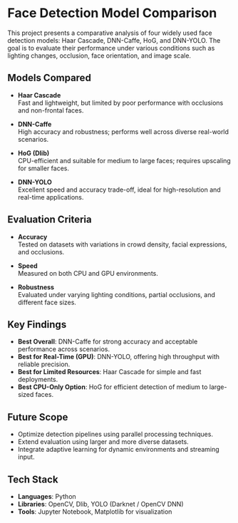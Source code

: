 # Face Detection Model Comparison

This project presents a comparative analysis of four widely used face detection models: Haar Cascade, DNN-Caffe, HoG, and DNN-YOLO. The goal is to evaluate their performance under various conditions such as lighting changes, occlusion, face orientation, and image scale.

## Models Compared

- **Haar Cascade**  
  Fast and lightweight, but limited by poor performance with occlusions and non-frontal faces.

- **DNN-Caffe**  
  High accuracy and robustness; performs well across diverse real-world scenarios.

- **HoG (Dlib)**  
  CPU-efficient and suitable for medium to large faces; requires upscaling for smaller faces.

- **DNN-YOLO**  
  Excellent speed and accuracy trade-off, ideal for high-resolution and real-time applications.

## Evaluation Criteria

- **Accuracy**  
  Tested on datasets with variations in crowd density, facial expressions, and occlusions.

- **Speed**  
  Measured on both CPU and GPU environments.

- **Robustness**  
  Evaluated under varying lighting conditions, partial occlusions, and different face sizes.

## Key Findings

- **Best Overall**: DNN-Caffe for strong accuracy and acceptable performance across scenarios.
- **Best for Real-Time (GPU)**: DNN-YOLO, offering high throughput with reliable precision.
- **Best for Limited Resources**: Haar Cascade for simple and fast deployments.
- **Best CPU-Only Option**: HoG for efficient detection of medium to large-sized faces.

## Future Scope

- Optimize detection pipelines using parallel processing techniques.
- Extend evaluation using larger and more diverse datasets.
- Integrate adaptive learning for dynamic environments and streaming input.

## Tech Stack

- **Languages**: Python
- **Libraries**: OpenCV, Dlib, YOLO (Darknet / OpenCV DNN)
- **Tools**: Jupyter Notebook, Matplotlib for visualization
